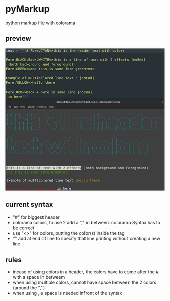 # pyMarkup
python markup file with colorama

## preview
![pyPreview](https://github.com/democraz20/pyMarkup/blob/main/images/pre.png "preview") <br/>

## current syntax 
- "#" for biggest header
- colorama colors, to use 2 add a "," in between. colorama Syntax has to be correct
- use "<>" for colors, putting the color(s) inside the tag
- "<noEnd>" add at end of line to specify that line printing without creating a new line

## rules 
- incase of using colors in a header, the colors have to come after the # with a space in betweem
- when using multiple colors, cannot have space between the 2 colors (around the ",")
- when using <noEnd>, a space is needed infront of the syntax
